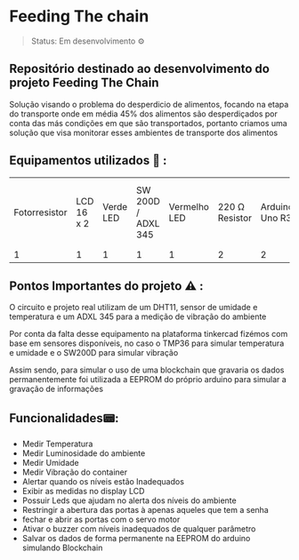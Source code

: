 <h1> Feeding The chain </h1> 

>Status: Em desenvolvimento ⚙️ 

<h2>Repositório destinado ao desenvolvimento do projeto Feeding The Chain </h2>
<p> Solução visando o problema do desperdicio de alimentos, focando na etapa do transporte onde em média 45% dos alimentos são desperdiçados por conta das más condições em que são transportados, portanto criamos uma solução que visa monitorar esses ambientes de transporte dos alimentos </p>


## Equipamentos utilizados 🧰 : 

<table> 
  <tr>
    <td>Fotorresistor</td>
    <td>LCD 16 x 2</td>
    <td>Verde LED</td>
    <td>SW 200D / ADXL 345 </td>
    <td>Vermelho LED</td>
    <td>220 Ω Resistor</td>
    <td>Arduino Uno R3</td>
    <td>10 kΩ resistor</td>
    <td>3 kΩ Resistor</td>
    <td>Piezo</td>
    <td>1KΩ resistor</td>
    <td>Teclado 4x4 </td>
    <td>Posicional Micro Servo</td>
    <td>Baseado em PCF8574, 32 LCD 16 x 2 (I2C)</td>
    <td>DHT 11/ TMP36 </td>
  </tr>
  <tr>
    <td>1</td>
    <td>1</td>
    <td>1</td>
    <td>1</td>
    <td>1</td>
    <td>2</td>
    <td>2</td>
    <td>1</td>
    <td>1</td>
    <td>1</td>
    <td>1</td>
    <td>1</td>
    <td>1</td>
    <td>1</td>
    <td>1</td>
  </tr>
</table>


## Pontos Importantes do projeto ⚠️ : 

O circuito e projeto real utilizam de um DHT11, sensor de umidade e temperatura e um ADXL 345 para a medição de vibração do ambiente

Por conta da falta desse equipamento na plataforma tinkercad fizémos com base em sensores disponíveis, no caso o TMP36 para simular temperatura e umidade e o SW200D para simular vibração

Assim sendo, para simular o uso de uma blockchain que gravaria os dados permanentemente foi utilizada a EEPROM do próprio arduino para simular a gravação de informações 
 
## Funcionalidades📟: 

* Medir Temperatura
* Medir Luminosidade do ambiente
* Medir Umidade 
* Medir Vibração do container
* Alertar quando os níveis estão Inadequados 
* Exibir as medidas no display LCD 
* Possuir Leds que ajudam no alerta dos níveis do ambiente
* Restringir a  abertura das portas à apenas aqueles que tem a senha
* fechar e abrir as portas com o servo motor 
* Ativar o buzzer com níveis inadequados de qualquer parâmetro 
* Salvar os dados de forma permanente na EEPROM do arduino simulando Blockchain 

